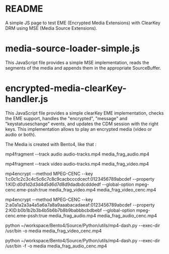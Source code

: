 # README #

A simple JS page to test EME (Encrypted Media Extensions) with ClearKey DRM using MSE (Media Source Extensions).

# media-source-loader-simple.js #

This JavaScript file provides a simple MSE implementation, reads the segments of the media and appends them
in the appropriate SourceBuffer.

# encrypted-media-clearKey-handler.js #

This JavaScript file provides a simple clearKey EME implementation, checks the EME support, handles the "encrypted", "message" and
"keystatuseschange" events, and updates the CDM session with the right keys.
This implementation allows to play an encrypted media (video or audio or both).


The Media is created with Bento4, like that : 

mp4fragment --track audio audio-tracks.mp4  media_frag_audio.mp4

mp4fragment --track video audio-tracks.mp4  media_frag_video.mp4

mp4encrypt --method MPEG-CENC --key 1:c0c1c2c3c4c5c6c7c8c9cacbcccdcecf:0123456789abcdef --property 1:KID:d0d1d2d3d4d5d6d7d8d9dadbdcdddedf --global-option mpeg-cenc.eme-pssh:true media_frag_video.mp4 media_frag_video_cenc.mp4

mp4encrypt --method MPEG-CENC --key 2:a0a1a2a3a4a5a6a7a8a9aaabacadaeaf:0123456789abcdef --property 2:KID:b0b1b2b3b4b5b6b7b8b9babbbcbdbebf --global-option mpeg-cenc.eme-pssh:true media_frag_audio.mp4 media_frag_audio_cenc.mp4

python ~/workspace/Bento4/Source/Python/utils/mp4-dash.py --exec-dir /usr/bin -o media media_frag_video_cenc.mp4

python ~/workspace/Bento4/Source/Python/utils/mp4-dash.py --exec-dir /usr/bin -f -o media media_frag_audio_cenc.mp4


